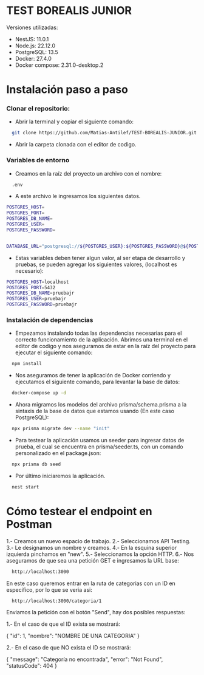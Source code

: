 # TEST BOREALIS JUNIOR

Versiones utilizadas:

- NestJS: 11.0.1
- Node.js: 22.12.0
- PostgreSQL: 13.5
- Docker: 27.4.0
- Docker compose: 2.31.0-desktop.2 
# Instalación paso a paso

### Clonar el repositorio:

- Abrir la terminal y copiar el siguiente comando:

```bash
  git clone https://github.com/Matias-Antilef/TEST-BOREALIS-JUNIOR.git
```

- Abrir la carpeta clonada con el editor de codigo.


### Variables de entorno

- Creamos en la raíz del proyecto un archivo con el nombre:

```bash
  .env
```

- A este archivo le ingresamos los siguientes datos.

```bash
POSTGRES_HOST=
POSTGRES_PORT=
POSTGRES_DB_NAME=
POSTGRES_USER=
POSTGRES_PASSWORD=


DATABASE_URL="postgresql://${POSTGRES_USER}:${POSTGRES_PASSWORD}@${POSTGRES_HOST}:${POSTGRES_PORT}/${POSTGRES_DB_NAME}?schema=public"
```

- Estas variables deben tener algun valor, al ser etapa de desarrollo y pruebas, se pueden agregar los siguientes valores, (localhost es necesario):

```bash
POSTGRES_HOST=localhost
POSTGRES_PORT=5432
POSTGRES_DB_NAME=pruebajr
POSTGRES_USER=pruebajr
POSTGRES_PASSWORD=pruebajr
```


### Instalación de dependencias

- Empezamos instalando todas las dependencias necesarias para el correcto funcionamiento de la aplicación. Abrimos una terminal en el editor de codigo y nos aseguramos de estar en la raíz del proyecto para ejecutar el siguiente comando:

```bash
  npm install
```

- Nos aseguramos de tener la aplicación de Docker corriendo y ejecutamos el siguiente comando, para levantar la base de datos:

```bash
  docker-compose up -d
```

- Ahora migramos los modelos del archivo prisma/schema.prisma a la sintaxis de la base de datos que estamos usando (En este caso PostgreSQL):

```bash
  npx prisma migrate dev --name "init"  
```

- Para testear la aplicación usamos un seeder para ingresar datos de prueba, el cual se encuentra en prisma/seeder.ts, con un comando personalizado en el package.json:

```bash
  npx prisma db seed
```

- Por último iniciaremos la aplicación.

```bash
  nest start  
```

# Cómo testear el endpoint en Postman

1.- Creamos un nuevo espacio de trabajo.
2.- Seleccionamos API Testing.
3.- Le designamos un nombre y creamos.
4.- En la esquina superior izquierda pinchamos en "new".
5.- Seleccionamos la opción HTTP.
6.- Nos aseguramos de que sea una petición GET e ingresamos la URL base:
```bash
  http://localhost:3000  
```

En este caso queremos entrar en la ruta de categorias con un ID en especifico, por lo que se veria asi:

```bash
  http://localhost:3000/categoria/1  
```

Enviamos la petición con el botón "Send", hay dos posibles respuestas:


1.- En el caso de que el ID exista se mostrará:

{
  "id": 1,
  "nombre": "NOMBRE DE UNA CATEGORIA"
}


2.- En el caso de que NO exista el ID se mostrará:

{
  "message": "Categoría no encontrada",
  "error": "Not Found",
  "statusCode": 404
}
